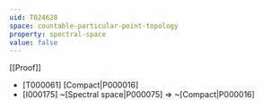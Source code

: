 ```yaml
---
uid: T024628
space: countable-particular-point-topology
property: spectral-space
value: false
---
```

[[Proof]]

* [T000061] [Compact|P000016]
* [I000175] ~[Spectral space|P000075] => ~[Compact|P000016]


